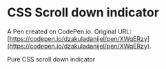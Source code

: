 # CSS Scroll down indicator

A Pen created on CodePen.io. Original URL: [https://codepen.io/dzakuladanijel/pen/XWqERzy](https://codepen.io/dzakuladanijel/pen/XWqERzy).

Pure CSS scroll down indicator